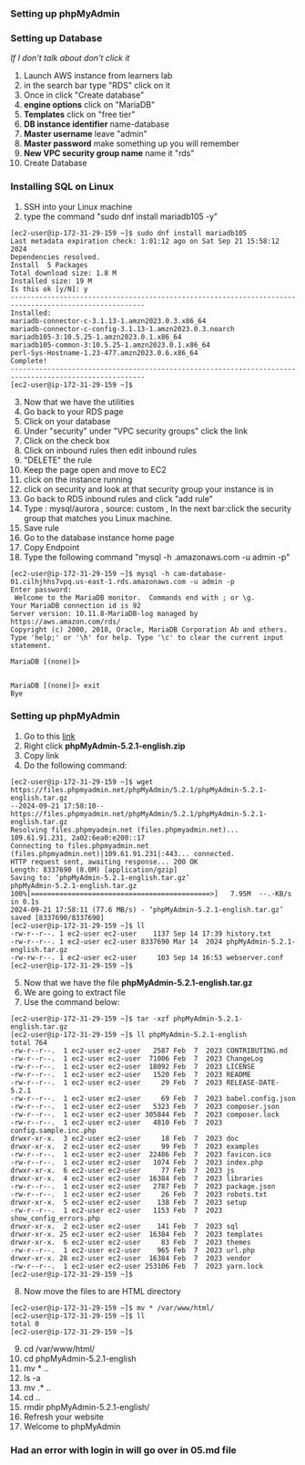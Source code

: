### Setting up phpMyAdmin


### Setting up Database
_If I don't talk about don't click it_
1. Launch AWS instance from learners lab
2. in the search bar type "RDS" click on it
3. Once in click "Create database"
4. **engine options** click on "MariaDB"
5. **Templates** click on "free tier"
6. **DB instance identifier** name-database
7. **Master username** leave "admin"
8. **Master password** make something up you will remember
9. **New VPC security group name** name it "rds"
10. Create Database

### Installing SQL on Linux
1. SSH into your Linux machine
2. type the command "sudo dnf install mariadb105 -y"
```
[ec2-user@ip-172-31-29-159 ~]$ sudo dnf install mariadb105
Last metadata expiration check: 1:01:12 ago on Sat Sep 21 15:58:12 2024
Dependencies resolved.   
Install  5 Packages
Total download size: 1.8 M 
Installed size: 19 M 
Is this ok [y/N]: y
-------------------------------------------------------------------------------------------------------
Installed:                                                                                                                                              mariadb-connector-c-3.1.13-1.amzn2023.0.3.x86_64          
mariadb-connector-c-config-3.1.13-1.amzn2023.0.3.noarch          
mariadb105-3:10.5.25-1.amzn2023.0.1.x86_64         
mariadb105-common-3:10.5.25-1.amzn2023.0.1.x86_64             
perl-Sys-Hostname-1.23-477.amzn2023.0.6.x86_64 
Complete! 
-------------------------------------------------------------------------------------------------------
[ec2-user@ip-172-31-29-159 ~]$
``` 
3. Now that we have the utilities
4. Go back to your RDS page
5. Click on your database
6. Under "security" under "VPC security groups" click the link 
7. Click on the check box
8. Click on inbound rules then edit inbound rules
9. "DELETE" the rule
10. Keep the page open and move to EC2 
11. click on the instance running
12. click on security and look at that security group your instance is in
13. Go back to RDS inbound rules and click "add rule"
14. Type : mysql/aurora ,  source: custom , In the next bar:click the security group that matches you Linux machine.
15. Save rule 
16. Go to the database instance home page
17. Copy Endpoint
18. Type the following command "mysql -h <endpoint for you database>.amazonaws.com -u admin -p" 
```
[ec2-user@ip-172-31-29-159 ~]$ mysql -h cam-database-01.cilhjhhs7vpq.us-east-1.rds.amazonaws.com -u admin -p 
Enter password: 
 Welcome to the MariaDB monitor.  Commands end with ; or \g.
Your MariaDB connection id is 92
Server version: 10.11.8-MariaDB-log managed by https://aws.amazon.com/rds/ 
Copyright (c) 2000, 2018, Oracle, MariaDB Corporation Ab and others. 
Type 'help;' or '\h' for help. Type '\c' to clear the current input statement.

MariaDB [(none)]> 

 
MariaDB [(none)]> exit                                                                                                                                                                                                                       
Bye
```
### Setting up phpMyAdmin
1. Go to this [link](https://www.phpmyadmin.net/downloads/)
2. Right click **phpMyAdmin-5.2.1-english.zip**
3. Copy link
4. Do the following command:<!--I was lazy and didnt feel like tell you what else to do-->
```
[ec2-user@ip-172-31-29-159 ~]$ wget https://files.phpmyadmin.net/phpMyAdmin/5.2.1/phpMyAdmin-5.2.1-english.tar.gz                 
--2024-09-21 17:58:10--  https://files.phpmyadmin.net/phpMyAdmin/5.2.1/phpMyAdmin-5.2.1-english.tar.gz                           
Resolving files.phpmyadmin.net (files.phpmyadmin.net)... 109.61.91.231, 2a02:6ea0:e200::17                              
Connecting to files.phpmyadmin.net (files.phpmyadmin.net)|109.61.91.231|:443... connected.                                   
HTTP request sent, awaiting response... 200 OK                                                                                                         
Length: 8337690 (8.0M) [application/gzip]                                                                                             
Saving to: ‘phpMyAdmin-5.2.1-english.tar.gz’                                                                            
phpMyAdmin-5.2.1-english.tar.gz                             
100%[============================================>]   7.95M  --.-KB/s    in 0.1s
2024-09-21 17:58:11 (77.6 MB/s) - ‘phpMyAdmin-5.2.1-english.tar.gz’ saved [8337690/8337690]
[ec2-user@ip-172-31-29-159 ~]$ ll                                                                                                                                                                                                                                   
-rw-r--r--. 1 ec2-user ec2-user    1137 Sep 14 17:39 history.txt
-rw-r--r--. 1 ec2-user ec2-user 8337690 Mar 14  2024 phpMyAdmin-5.2.1-english.tar.gz
-rw-rw-r--. 1 ec2-user ec2-user     103 Sep 14 16:53 webserver.conf                                                                                     
[ec2-user@ip-172-31-29-159 ~]$
```  
5. Now that we have the file **phpMyAdmin-5.2.1-english.tar.gz**
6. We are going to extract file
7. Use the command below:
```
[ec2-user@ip-172-31-29-159 ~]$ tar -xzf phpMyAdmin-5.2.1-english.tar.gz
[ec2-user@ip-172-31-29-159 ~]$ ll phpMyAdmin-5.2.1-english
total 764
-rw-r--r--.  1 ec2-user ec2-user   2587 Feb  7  2023 CONTRIBUTING.md
-rw-r--r--.  1 ec2-user ec2-user  71006 Feb  7  2023 ChangeLog
-rw-r--r--.  1 ec2-user ec2-user  18092 Feb  7  2023 LICENSE 
-rw-r--r--.  1 ec2-user ec2-user   1520 Feb  7  2023 README
-rw-r--r--.  1 ec2-user ec2-user     29 Feb  7  2023 RELEASE-DATE-5.2.1 
-rw-r--r--.  1 ec2-user ec2-user     69 Feb  7  2023 babel.config.json 
-rw-r--r--.  1 ec2-user ec2-user   5323 Feb  7  2023 composer.json  
-rw-r--r--.  1 ec2-user ec2-user 305844 Feb  7  2023 composer.lock   
-rw-r--r--.  1 ec2-user ec2-user   4810 Feb  7  2023 config.sample.inc.php  
drwxr-xr-x.  3 ec2-user ec2-user     18 Feb  7  2023 doc 
drwxr-xr-x.  2 ec2-user ec2-user     99 Feb  7  2023 examples  
-rw-r--r--.  1 ec2-user ec2-user  22486 Feb  7  2023 favicon.ico    
-rw-r--r--.  1 ec2-user ec2-user   1074 Feb  7  2023 index.php     
drwxr-xr-x.  6 ec2-user ec2-user     77 Feb  7  2023 js      
drwxr-xr-x.  4 ec2-user ec2-user  16384 Feb  7  2023 libraries    
-rw-r--r--.  1 ec2-user ec2-user   2787 Feb  7  2023 package.json       
-rw-r--r--.  1 ec2-user ec2-user     26 Feb  7  2023 robots.txt       
drwxr-xr-x.  5 ec2-user ec2-user    138 Feb  7  2023 setup           
-rw-r--r--.  1 ec2-user ec2-user   1153 Feb  7  2023 show_config_errors.php     
drwxr-xr-x.  2 ec2-user ec2-user    141 Feb  7  2023 sql       
drwxr-xr-x. 25 ec2-user ec2-user  16384 Feb  7  2023 templates   
drwxr-xr-x.  6 ec2-user ec2-user     83 Feb  7  2023 themes   
-rw-r--r--.  1 ec2-user ec2-user    965 Feb  7  2023 url.php  
drwxr-xr-x. 28 ec2-user ec2-user  16384 Feb  7  2023 vendor 
-rw-r--r--.  1 ec2-user ec2-user 253106 Feb  7  2023 yarn.lock  
[ec2-user@ip-172-31-29-159 ~]$ 
```
8. Now move the files to are HTML directory
```
[ec2-user@ip-172-31-29-159 ~]$ mv * /var/www/html/
[ec2-user@ip-172-31-29-159 ~]$ ll 
total 0           
[ec2-user@ip-172-31-29-159 ~]$
```
9. cd /var/www/html/
10. cd phpMyAdmin-5.2.1-english
11. mv * ..
12. ls -a
13. mv .* ..
14. cd ..
15. rmdir phpMyAdmin-5.2.1-english/
16. Refresh your website
17. Welcome to phpMyAdmin

### Had an error with login in will go over in 05.md file